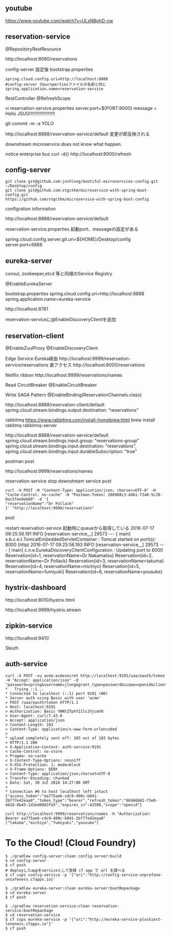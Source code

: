 
## youtube
https://www.youtube.com/watch?v=ULxNBphD-cw

## reservation-service

@RepositoryRestResource

http://localhost:8080/reservations


config-server 設定後
bootstrap.properties
```
spring.cloud.config.uri=http://localhost:8888
#config-server のpuropertiesファイルの名前と同じ
spring.application.name=reservation-service
```

RestController
@RefreshScope

vi reservation-service.properties
server.port=${PORT:8000}
message = Hello JSUG!!!!!!!!!!!!!!!!!!!!


git commit -m -a YOLO

http://localhost:8888/reservation-service/default
変更が即反映される

downstream microservice does not know what happen.

notice enterprise bus 
curl -d{} http://localhost:8000/refresh 

## config-server

```
git clone git@github.com:joshlong/bootiful-microservices-config.git ~/Desktop/config
git clone git@github.com:stgctkm/microservice-with-spring-boot-config.git
https://github.com/stgctkm/microservice-with-spring-boot-config
```

configration information

http://localhost:8888/reservation-service/default

reservation-service.properties
起動port、messageの設定がある


spring.cloud.config.server.git.uri=${HOME}/Desktop/config
server.port=8888


## eureka-server
consul, zookeeper,etcd 等と同様のService Registry

@EnableEurekaServer

bootstrap.properties
spring.cloud.config.uri=http://localhost:8888
spring.application.name=eureka-service

http://localhost:8761

reservation-serviceに@EnableDiscoveryClientを追加

## reservation-client


@EnableZuulProxy
@EnableDiscoveryClient

Edge Service
Eureka経由
http://localhost:9999/reservation-service/reservations
直アクセス
http://localhost:8000/reservations


Netflix ribbon
http://localhost:9999/reservations/names

Read
CircuitBreaker
@EnableCircuitBreaker


Write
SAGA Pattern
@EnableBinding(ReservationChannels.class)

http://localhost:8888/reservation-client/default
spring.cloud.stream.bindings.output.destination: "reservations"


rabbitmq
https://www.rabbitmq.com/install-homebrew.html
brew install rabitmq
rabbitmq-server


http://localhost:8888/reservation-service/default
spring.cloud.stream.bindings.input.group: "reservations-group"
spring.cloud.stream.bindings.input.destination: "reservations",
spring.cloud.stream.bindings.input.durableSubscription: "true"

postman
post

http://localhost:9999/reservations/names

reservation-service stop downstream service
post
```
curl -X POST -H "Content-Type: application/json; charser=UTF-8" -H "Cache-Control: no-cache" -H "Postman-Token: 206988c3-4db1-f3a0-5c28-0ac5fee9eb68" -d '{
"reservationName":"Dr Pollack"
}' "http://localhost:9999/reservations"
```
post

restart reservation-service
起動時にqueueから取得している
2016-07-17 09:25:56.191  INFO [reservation-service,,,] 29573 --- [           main] s.b.c.e.t.TomcatEmbeddedServletContainer : Tomcat started on port(s): 8000 (http)
2016-07-17 09:25:56.193  INFO [reservation-service,,,] 29573 --- [           main] c.n.e.EurekaDiscoveryClientConfiguration : Updating port to 8000
Reservation{id=1, reservationName=Dr Nakamatsu}
Reservation{id=2, reservationName=Dr Pollack}
Reservation{id=3, reservationName=takuma}
Reservation{id=4, reservationName=michiyo}
Reservation{id=5, reservationName=fumiyuki}
Reservation{id=6, reservationName=yousuke}


## hystrix-dashboard
http://localhost:8010/hystrix.html

http://localhost:9999/hystrix.stream

## zipkin-service

http://localhost:9411/

Sleuth


## auth-service

```
curl -X POST -vu acme:acmesecret http://localhost:9191/uaa/oauth/token -H "Accept: application/json" -d "password=spring&username=jlong&grant_type=password&scope=openid&client_secret=acmesecret&client_id=acme"
*   Trying ::1...
* Connected to localhost (::1) port 9191 (#0)
* Server auth using Basic with user 'acme'
> POST /uaa/oauth/token HTTP/1.1
> Host: localhost:9191
> Authorization: Basic YWNtZTphY21lc2VjcmV0
> User-Agent: curl/7.43.0
> Accept: application/json
> Content-Length: 103
> Content-Type: application/x-www-form-urlencoded
>
* upload completely sent off: 103 out of 103 bytes
< HTTP/1.1 200
< X-Application-Context: auth-service:9191
< Cache-Control: no-store
< Pragma: no-cache
< X-Content-Type-Options: nosniff
< X-XSS-Protection: 1; mode=block
< X-Frame-Options: DENY
< Content-Type: application/json;charset=UTF-8
< Transfer-Encoding: chunked
< Date: Sat, 30 Jul 2016 14:27:00 GMT
<
* Connection #0 to host localhost left intact
{"access_token":"ea775aeb-cdc9-400c-b841-2bf77e42eaa8","token_type":"bearer","refresh_token":"6b966b02-73e8-4628-8b45-1d3ed0983fe5","expires_in":42598,"scope":"openid"}
```

```
curl http://localhost:9999/reservations/names -H "Authorization: Bearer ea775aeb-cdc9-400c-b841-2bf77e42eaa8"
["takuma","michiyo","fumiyuki","yousuke"]
```


# To the Cloud! (Cloud Foundry)
```
$ ./gradlew config-server:clean config-server:build
$ cd config-server
$ cf push
# deployしたappをserviceとして登録 cf app で url を調べる
$ cf cups config-service -p '{"uri":"http://config-service-unprofane-unsafeness.cfapps.io}'
```

```
$ ./gradlew eureka-server:clean eureka-server:bootRepackage
$ cd eureka-server
$ cf push
```

```
$ ./gradlew reservation-service:clean reservation-service:bootRepackage
$ cd reservation-service
$ cf cups eureka-service -p '{"uri":"http://eureka-service-pluckiest-loneness.cfapps.io"}'
$ cf push
```

